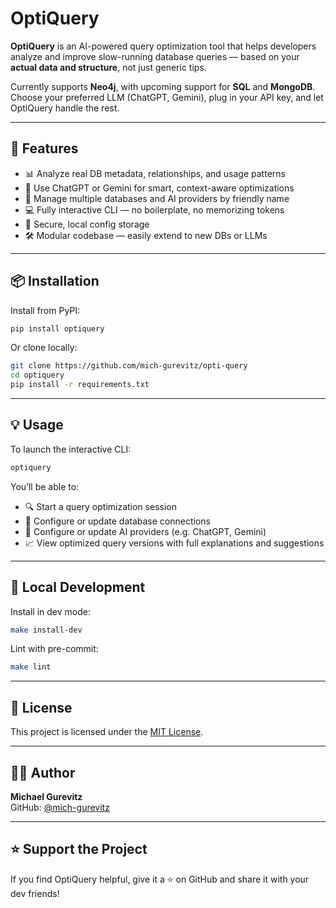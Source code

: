 # OptiQuery

**OptiQuery** is an AI-powered query optimization tool that helps developers analyze and improve slow-running database queries — based on your **actual data and structure**, not just generic tips.

Currently supports **Neo4j**, with upcoming support for **SQL** and **MongoDB**. Choose your preferred LLM (ChatGPT, Gemini), plug in your API key, and let OptiQuery handle the rest.

---

## 🚀 Features

- 📊 Analyze real DB metadata, relationships, and usage patterns
- 🧠 Use ChatGPT or Gemini for smart, context-aware optimizations
- 🔄 Manage multiple databases and AI providers by friendly name
- 💻 Fully interactive CLI — no boilerplate, no memorizing tokens
- 💾 Secure, local config storage
- 🛠️ Modular codebase — easily extend to new DBs or LLMs

---

## 📦 Installation

Install from PyPI:

```bash
pip install optiquery
```

Or clone locally:

```bash
git clone https://github.com/mich-gurevitz/opti-query
cd optiquery
pip install -r requirements.txt
```

---

## 💡 Usage

To launch the interactive CLI:

```bash
optiquery
```

You’ll be able to:

- 🔍 Start a query optimization session
- 🧩 Configure or update database connections
- 🤖 Configure or update AI providers (e.g. ChatGPT, Gemini)
- 📈 View optimized query versions with full explanations and suggestions

---

## 🧪 Local Development

Install in dev mode:

```bash
make install-dev
```

Lint with pre-commit:

```bash
make lint
```

---

## 📄 License

This project is licensed under the [MIT License](LICENSE).

---

## 👨‍💻 Author

**Michael Gurevitz**  
GitHub: [@mich-gurevitz](https://github.com/mich-gurevitz)

---

## ⭐️ Support the Project

If you find OptiQuery helpful, give it a ⭐ on GitHub and share it with your dev friends!
